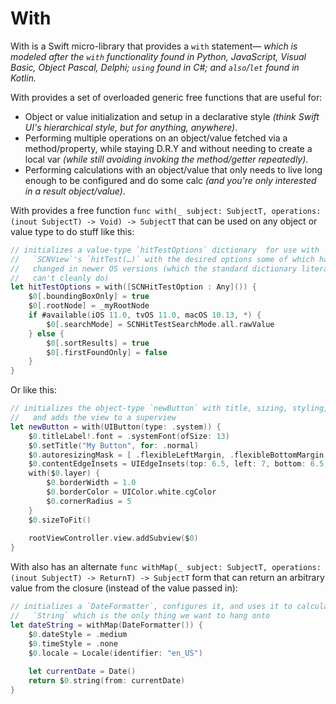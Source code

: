 # With

With is a Swift micro-library that provides a `with` statement— _which is modeled after the `with` functionality found in Python, JavaScript, Visual Basic, Object Pascal, Delphi; `using` found in C#; and `also`/`let` found in Kotlin._

With provides a set of overloaded generic free functions that are useful for:

* Object or value initialization and setup in a declarative style _(think Swift UI's hierarchical style, but for anything, anywhere)_.
* Performing multiple operations on an object/value fetched via a method/property, while staying D.R.Y and without needing to create a local var _(while still avoiding invoking the method/getter repeatedly)_.
* Performing calculations with an object/value that only needs to live long enough to be configured and do some calc _(and you're only interested in a result object/value)_.

With provides a free function `func with(_ subject: SubjectT, operations: (inout SubjectT) -> Void) -> SubjectT` that can be used on any object or value type to do stuff like this:

```swift
// initializes a value-type `hitTestOptions` dictionary  for use with
//   `SCNView`'s `hitTest(…)` with the desired options some of which have
//   changed in newer OS versions (which the standard dictionary literal syntax
//   can't cleanly do)
let hitTestOptions = with([SCNHitTestOption : Any]()) {
	$0[.boundingBoxOnly] = true
	$0[.rootNode] = _myRootNode
	if #available(iOS 11.0, tvOS 11.0, macOS 10.13, *) {
		$0[.searchMode] = SCNHitTestSearchMode.all.rawValue
	} else {
		$0[.sortResults] = true
		$0[.firstFoundOnly] = false
	}
}
```

Or like this:

```swift
// initializes the object-type `newButton` with title, sizing, styling, etc.
//   and adds the view to a superview
let newButton = with(UIButton(type: .system)) {
	$0.titleLabel!.font = .systemFont(ofSize: 13)
	$0.setTitle("My Button", for: .normal)
	$0.autoresizingMask = [ .flexibleLeftMargin, .flexibleBottomMargin ]
	$0.contentEdgeInsets = UIEdgeInsets(top: 6.5, left: 7, bottom: 6.5, right: 7)
	with($0.layer) {
		$0.borderWidth = 1.0
		$0.borderColor = UIColor.white.cgColor
		$0.cornerRadius = 5
	}
	$0.sizeToFit()
	
	rootViewController.view.addSubview($0)
}
```

With also has an alternate `func withMap(_ subject: SubjectT, operations: (inout SubjectT) -> ReturnT) -> SubjectT` form that can return an arbitrary value from the closure (instead of the value passed in):

```swift
// initializes a `DateFormatter`, configures it, and uses it to calculate a
//   `String` which is the only thing we want to hang onto
let dateString = withMap(DateFormatter()) {
	$0.dateStyle = .medium
	$0.timeStyle = .none
	$0.locale = Locale(identifier: "en_US")
	
	let currentDate = Date()
	return $0.string(from: currentDate)
}
```